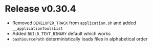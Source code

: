 # Release v0.30.4

- Removed `DEVELOPER_TRACK` from `application.sh` and added `__applicationToolsList` 
- Added `BUILD_TEXT_BIMARY` default which works
- `bashSourcePath` deterministically loads files in alphabetical order
